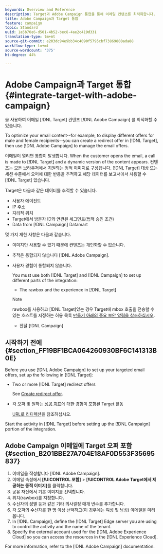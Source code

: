 ```yaml
---
keywords: Overview and Reference
description: Target과 Adobe Campaign 통합을 통해 이메일 컨텐츠를 최적화합니다.
title: Adobe Campaign과 Target 통합
feature: campaign
topic: Standard
uuid: 1a5b70e6-d501-4b52-bec8-4ae2c419d331
translation-type: tm+mt
source-git-commit: e203dc94e9bb34c4090f5795cbf73869808ada88
workflow-type: tm+mt
source-wordcount: '375'
ht-degree: 44%

---
```



# Adobe Campaign과 Target 통합{#integrate-target-with-adobe-campaign}

을 사용하여 이메일 [!DNL Target] 컨텐츠 [!DNL Adobe Campaign] 를 최적화할 수 있습니다.

To optimize your email content--for example, to display different offers for male and female recipients--you can create a redirect offer in [!DNL Target], then use [!DNL Adobe Campaign] to manage the email offers.

이메일이 열리면 통합이 발생합니다. When the customer opens the email, a call is made to [!DNL Target] and a dynamic version of the content appears. 컨텐츠는 모든 브라우저에서 지원되는 정적 이미지로 구성됩니다. [!DNL Target] 대상 또는 세션 수준에서 오퍼에 대한 반응을 추적하고 해당 데이터를 보고서에서 사용할 수 [!DNL Target] 있습니다.

Target은 다음과 같은 데이터를 추적할 수 있습니다.

* 사용자 에이전트
* IP 주소
* 지리적 위치
* Target에서 방문자 ID와 연관된 세그먼트(법적 승인 조건)
* Data from [!DNL Campaign] Datamart

몇 가지 제한 사항은 다음과 같습니다.

* 이미지만 사용할 수 있기 때문에 컨텐츠는 개인화할 수 없습니다.
* 추적은 통합되지 않습니다 [!DNL Adobe Campaign].
* 사용자 경험이 통합되지 않습니다.

   You must use both [!DNL Target] and [!DNL Campaign] to set up different parts of the integration:

   * The rawbox and the experience in [!DNL Target]
   >[!NOTE]
   >
   >rawbox를 사용하고 [!DNL Target]있는 경우 Target에 mbox 호출을 전송할 수 있는 호스트를 지정하는 허용 목록 [만들기 아래의 중요 보안 알림을 참조하십시오](/help/administrating-target/hosts.md#allowlist).

   * 전달 [!DNL Campaign]



## 시작하기 전에 {#section_FF19BF1BCA064260930BF6C141313B0E}

Before you use [!DNL Adobe Campaign] to set up your targeted email offers, set up the following in [!DNL Target]:

* Two or more [!DNL Target] redirect offers

   See [Create redirect offer](/help/c-experiences/c-manage-content/offer-redirect.md).
* 각 오퍼 및 원하는 [성공 지표](/help/c-activities/r-success-metrics/success-metrics.md)에 대한 경험이 포함된 Target 활동

   [URL로 리디렉션](/help/c-experiences/c-visual-experience-composer/redirect-offer.md)을 참조하십시오.

Start the activity in [!DNL Target] before setting up the [!DNL Campaign] portion of the integration.

## Adobe Campaign 이메일에 Target 오퍼 포함 {#section_B201BBE27A704E18AF0D553F35695837}

1. 이메일을 작성합니다 [!DNL Adobe Campaign].
1. 이메일 속성에서 **[!UICONTROL 포함]** > **[!UICONTROL Adobe Target에서 제공하는 동적 이미지]**&#x200B;를 클릭합니다.
1. 공유 자산에서 기본 이미지를 선택합니다.
1. 위치(rawbox)를 지정합니다.
1. 수신자의 성별 등과 같은 기타 의사결정 매개 변수를 추가합니다.
1. 각 오퍼의 수신자를 한 명 이상 선택하고(이 경우에는 여성 및 남성) 이메일을 미리 봅니다.
1. In [!DNL Campaign], define the [!DNL Target] Edge server you are using to control the activity and the name of the tenant.
1. Specify the external account used for the [!DNL Adobe Experience Cloud] so you can access the resources in the [!DNL Experience Cloud].

For more information, refer to the [!DNL Adobe Campaign] documentation.
